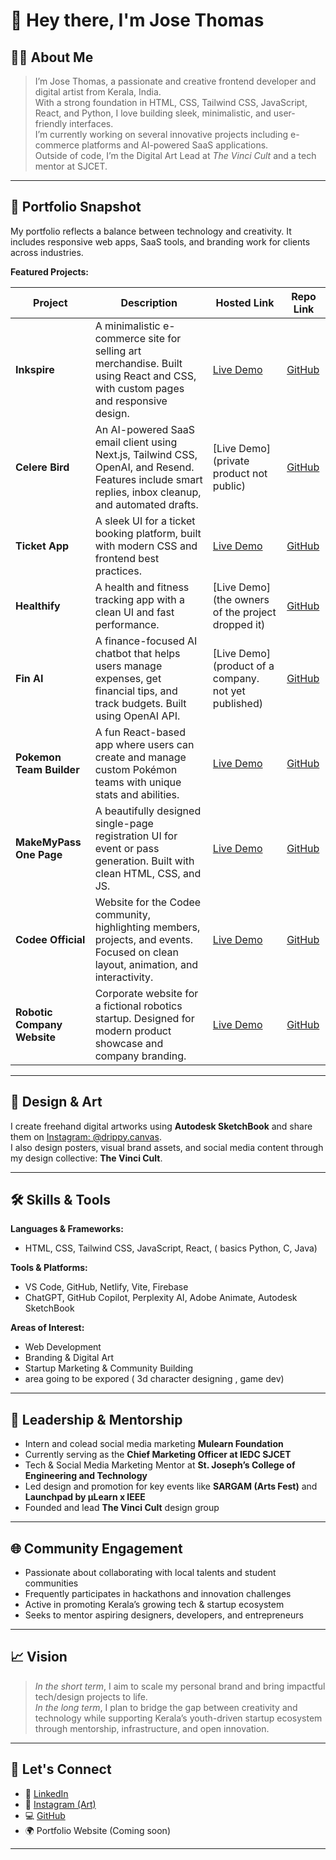 # 👋 Hey there, I'm Jose Thomas

## 🧑‍💻 About Me

> I’m Jose Thomas, a passionate and creative frontend developer and digital artist from Kerala, India.  
> With a strong foundation in HTML, CSS, Tailwind CSS, JavaScript, React, and Python, I love building sleek, minimalistic, and user-friendly interfaces.  
> I’m currently working on several innovative projects including e-commerce platforms and AI-powered SaaS applications.  
> Outside of code, I’m the Digital Art Lead at *The Vinci Cult* and a tech mentor at SJCET.

---

## 💼 Portfolio Snapshot

My portfolio reflects a balance between technology and creativity. It includes responsive web apps, SaaS tools, and branding work for clients across industries.

**Featured Projects:**

| Project | Description | Hosted Link | Repo Link |
|--------|-------------|-------------|-----------|
| **Inkspire** | A minimalistic e-commerce site for selling art merchandise. Built using React and CSS, with custom pages and responsive design. | [Live Demo](https://inkspire-jrpwzrkup-josethomas45s-projects.vercel.app/) | [GitHub](https://github.com/josethomas45/inkspire) |
| **Celere Bird** | An AI-powered SaaS email client using Next.js, Tailwind CSS, OpenAI, and Resend. Features include smart replies, inbox cleanup, and automated drafts. | [Live Demo](private product not public) | [GitHub](https://github.com/josethomas45/CelereBird) |
| **Ticket App** | A sleek UI for a ticket booking platform, built with modern CSS and frontend best practices. | [Live Demo](https://josethomas45.github.io/Ticket_app/) | [GitHub](https://github.com/josethomas45/Ticket_app) |
| **Healthify** | A health and fitness tracking app with a clean UI and fast performance. | [Live Demo](the owners of the project dropped it) | [GitHub](https://github.com/josethomas45/HEALTHIFY) |
| **Fin AI** | A finance-focused AI chatbot that helps users manage expenses, get financial tips, and track budgets. Built using OpenAI API. | [Live Demo](product of a company. not yet published) | [GitHub](https://github.com/josethomas45/FinAi) |
| **Pokemon Team Builder** | A fun React-based app where users can create and manage custom Pokémon teams with unique stats and abilities. | [Live Demo](https://pokemon-team-builder-six.vercel.app/) | [GitHub](https://github.com/josethomas45/pokemon-team-builder) |
| **MakeMyPass One Page** | A beautifully designed single-page registration UI for event or pass generation. Built with clean HTML, CSS, and JS. | [Live Demo](https://mellowship.vercel.app/) | [GitHub](https://github.com/josethomas45/mellowship) |
| **Codee Official** | Website for the Codee community, highlighting members, projects, and events. Focused on clean layout, animation, and interactivity. | [Live Demo](https://josethomas45.github.io/codeeoffical/) | [GitHub](https://github.com/josethomas45/codeeoffical) |
| **Robotic Company Website** | Corporate website for a fictional robotics startup. Designed for modern product showcase and company branding. | [Live Demo](https://josethomas45.github.io/robotic-company/) | [GitHub](https://github.com/josethomas45/robotic-company) |

---

## 🎨 Design & Art

I create freehand digital artworks using **Autodesk SketchBook** and share them on [Instagram: @drippy.canvas](https://www.instagram.com/drippy.canvas/).  
I also design posters, visual brand assets, and social media content through my design collective: **The Vinci Cult**.

---

## 🛠 Skills & Tools

**Languages & Frameworks:**  
- HTML, CSS, Tailwind CSS, JavaScript, React, ( basics Python, C, Java)

**Tools & Platforms:**  
- VS Code, GitHub, Netlify, Vite, Firebase  
- ChatGPT, GitHub Copilot, Perplexity AI, Adobe Animate, Autodesk SketchBook

**Areas of Interest:**  
- Web Development   
- Branding & Digital Art  
- Startup Marketing & Community Building
- area going to be expored ( 3d character designing , game dev)

---

## 🚀 Leadership & Mentorship

- Intern and colead social media marketing **Mulearn Foundation**
- Currently serving as the **Chief Marketing Officer at IEDC SJCET**
- Tech & Social Media Marketing Mentor at **St. Joseph’s College of Engineering and Technology**
- Led design and promotion for key events like **SARGAM (Arts Fest)** and **Launchpad by µLearn x IEEE**
- Founded and lead **The Vinci Cult** design group

---

## 🌐 Community Engagement

- Passionate about collaborating with local talents and student communities  
- Frequently participates in hackathons and innovation challenges  
- Active in promoting Kerala’s growing tech & startup ecosystem  
- Seeks to mentor aspiring designers, developers, and entrepreneurs

---

## 📈 Vision

> *In the short term*, I aim to scale my personal brand and bring impactful tech/design projects to life.  
> *In the long term*, I plan to bridge the gap between creativity and technology while supporting Kerala’s youth-driven startup ecosystem through mentorship, infrastructure, and open innovation.

---

## 🔗 Let's Connect

- 💼 [LinkedIn](https://www.linkedin.com/in/jose-thomas-62696527b/)  
- 🎨 [Instagram (Art)](https://www.instagram.com/drippy.canvas/)  
- 💻 [GitHub](https://github.com/josethomas45)  
- 🌍 Portfolio Website (Coming soon)

---

